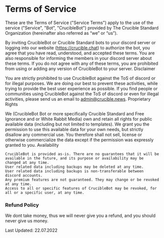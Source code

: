 

# Terms of Service



These are the Terms of Service ("Service Terms") apply to the use of the service ("Service", "Bot", "CrucibleBot") provided by The Crucible Standard Organization (hereinafter also referred as “we” or “us”).

By inviting CrucibleBot or Crucible Standard bots to your discord server or logging into our website (https://crucible.chat) to authorize the bot, you agree that you have read, understood, and accepted these terms. You are also responsible for informing the members in your discord server about these terms. If you do not agree with any of these terms, you are prohibited from using or adding any version of CrucibleBot to your server.
Disclaimer

You are strictly prohibited to use CrucibleBot against the ToS of discord or for illegal purposes. We are doing our best to prevent these activities, while trying to provide the best user experience as possible. If you find people or communities using CrucibleBot against the ToS of discord or even for illegal activities, please send us an email to [admin@crucible.news](mailto:admin@crucible.news).
Proprietary Rights

We (CrucibleBot Bot or more specifically Crucible Standard and Free Ignorance and or White Rabbit Media) own and retain all rights for public available data (including but not limited to templates). We grant you the permission to use this available data for your own needs, but strictly disallow any commercial use. You therefore shall not sell, license or otherwise commercialize the data except if the permission was expressly granted to you.
Availability

    CrucibleBot is provided as-is. There are no guarantees that it will be available in the future, and its purpose or availability may be changed at any time.
    User related data including backups may be deleted at any time.
    User related data including backups is non-transferable between discord accounts.
    Any premium features are not guaranteed. They may change or be revoked at any time.
    Access to all or specific features of CrucibleBot may be revoked, for all or a specific user, at any time.


### Refund Policy

We dont take money, thus we will never give you a refund, and you should never give us money. 


Last Updated: 22.07.2022
